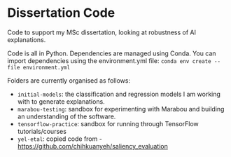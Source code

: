 # Dissertation Code

Code to support my MSc dissertation, looking at robustness of AI explanations. 

Code is all in Python. Dependencies are managed using Conda. You can import dependencies using the environment.yml file: `conda env create --file environment.yml`

Folders are currently organised as follows: 

- `initial-models`: the classification and regression models I am working with to generate explanations. 
- `marabou-testing`: sandbox for experimenting with Marabou and building an understanding of the software. 
- `tensorflow-practice`: sandbox for running through TensorFlow tutorials/courses
- `yel-etal`: copied code from - https://github.com/chihkuanyeh/saliency_evaluation

